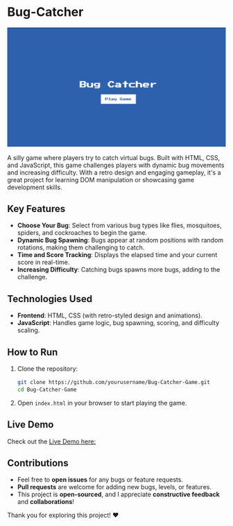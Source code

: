 # Bug-Catcher

![project ss](image.png)

A silly game where players try to catch virtual bugs. Built with HTML, CSS, and JavaScript, this game challenges players with dynamic bug movements and increasing difficulty. With a retro design and engaging gameplay, it's a great project for learning DOM manipulation or showcasing game development skills.

## Key Features
- **Choose Your Bug**: Select from various bug types like flies, mosquitoes, spiders, and cockroaches to begin the game.
- **Dynamic Bug Spawning**: Bugs appear at random positions with random rotations, making them challenging to catch.
- **Time and Score Tracking**: Displays the elapsed time and your current score in real-time.
- **Increasing Difficulty**: Catching bugs spawns more bugs, adding to the challenge.

## Technologies Used
- **Frontend**: HTML, CSS (with retro-styled design and animations).
- **JavaScript**: Handles game logic, bug spawning, scoring, and difficulty scaling.

## How to Run
1. Clone the repository:
   ```bash
   git clone https://github.com/yourusername/Bug-Catcher-Game.git
   cd Bug-Catcher-Game
   ```
2. Open `index.html` in your browser to start playing the game.

## Live Demo
Check out the [Live Demo here:](https://chrisroland.github.io/Bug-Catcher/)

## Contributions
- Feel free to **open issues** for any bugs or feature requests.
- **Pull requests** are welcome for adding new bugs, levels, or features.
- This project is **open-sourced**, and I appreciate **constructive feedback** and **collaborations**!

Thank you for exploring this project! ❤️